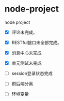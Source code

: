 # node-project
node project


- [x] 评论未完成。
- [x] RESTful接口未全部完成。
- [x] 消息中心未完成
- [x] 单元测试未完成

- [ ] session登录状态完成
- [ ] 前后端分离
- [ ] 环境变量
